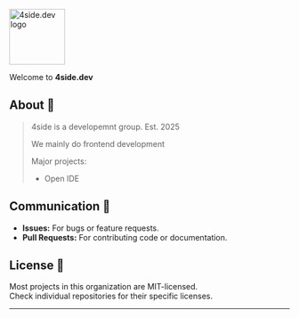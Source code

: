 <p align="left">
  <img src="https://avatars.githubusercontent.com/u/218479035?s=200&v=4" alt="4side.dev logo" width="100"/>
</p>

Welcome to **4side.dev**

## About 🧩

>4side is a developemnt group. Est. 2025
>
>We mainly do frontend development
>
>Major projects:
>- Open IDE

## Communication 💬

- **Issues:** For bugs or feature requests.
- **Pull Requests:** For contributing code or documentation.

## License 📄

Most projects in this organization are MIT-licensed.  
Check individual repositories for their specific licenses.

---
